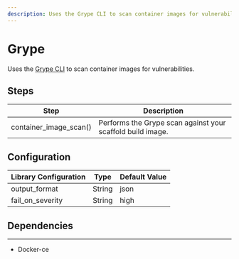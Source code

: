 ```yaml
---
description: Uses the Grype CLI to scan container images for vulnerabilities.
---
```


# Grype

Uses the [Grype CLI](https://github.com/anchore/grype) to scan container images for vulnerabilities.

## Steps

| Step | Description |
|------|-------------|
|   container_image_scan()   | Performs the Grype scan against your scaffold build image.             |

## Configuration

| Library Configuration | Type | Default Value |
|-----------------------|------|---------------|
|  output_format | String | json |
| fail_on_severity | String | high|

## Dependencies

---
* Docker-ce
